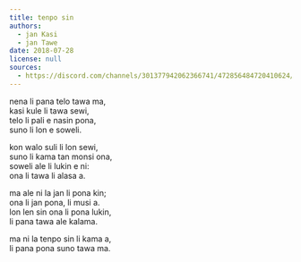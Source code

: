 ```yaml
---
title: tenpo sin
authors:
  - jan Kasi
  - jan Tawe
date: 2018-07-28
license: null
sources:
  - https://discord.com/channels/301377942062366741/472856484720410624/472856713003925505
---
```


nena li pana telo tawa ma,  \
kasi kule li tawa sewi,  \
telo li pali e nasin pona,  \
suno li lon e soweli.

kon walo suli li lon sewi,  \
suno li kama tan monsi ona,  \
soweli ale li lukin e ni:  \
ona li tawa li alasa a.

ma ale ni la jan li pona kin;  \
ona li jan pona, li musi a.  \
lon len sin ona li pona lukin,  \
li pana tawa ale kalama.

ma ni la tenpo sin li kama a,  \
li pana pona suno tawa ma.
